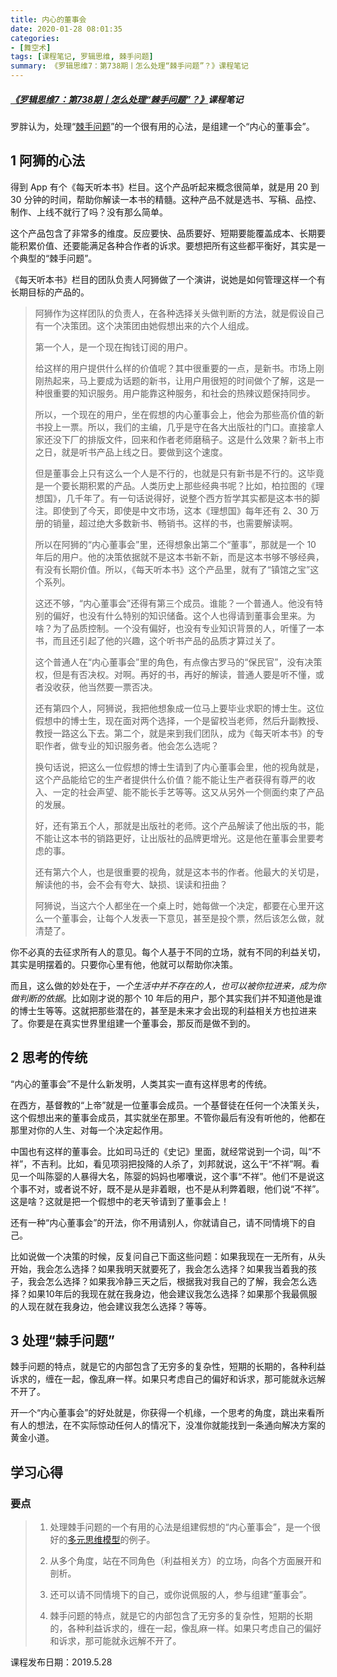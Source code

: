 ```yaml
---
title: 内心的董事会
date: 2020-01-28 08:01:35
categories:
- [舞空术]
tags: [课程笔记, 罗辑思维, 棘手问题]
summary: 《罗辑思维7：第738期丨怎么处理“棘手问题”？》课程笔记
---
```


##### [《罗辑思维7：第738期丨怎么处理“棘手问题”？》](https://www.ljsw.io/knowl/article/9F.html)课程笔记

罗胖认为，处理“[棘手问题](/online-course-notes/wan-wei-gang-jing-ying-ri-ke/season-3/20190523_dan-chun-wen-ti-liang-nan-wen-ti-he-ji-shou-wen-ti/)”的一个很有用的心法，是组建一个“内心的董事会”。


<div class="anchor" id="a-shi-de-xin-fa"></div>

## 1 阿狮的心法

得到 App 有个《每天听本书》栏目。这个产品听起来概念很简单，就是用 20 到 30 分钟的时间，帮助你解读一本书的精髓。这种产品不就是选书、写稿、品控、制作、上线不就行了吗？没有那么简单。

这个产品包含了非常多的维度。反应要快、品质要好、短期要能覆盖成本、长期要能积累价值、还要能满足各种合作者的诉求。要想把所有这些都平衡好，其实是一个典型的“棘手问题”。

《每天听本书》栏目的团队负责人阿狮做了一个演讲，说她是如何管理这样一个有长期目标的产品的。

> 阿狮作为这样团队的负责人，在各种选择关头做判断的方法，就是假设自己有一个决策团。这个决策团由她假想出来的六个人组成。
>
> 第一个人，是一个现在掏钱订阅的用户。
>
> 给这样的用户提供什么样的价值呢？其中很重要的一点，是新书。市场上刚刚热起来，马上要成为话题的新书，让用户用很短的时间做个了解，这是一种很重要的知识服务。用户能靠这种服务，和社会的热辣议题保持同步。
>
> 所以，一个现在的用户，坐在假想的内心董事会上，他会为那些高价值的新书投上一票。所以，我们的主编，几乎是守在各大出版社的门口。直接拿人家还没下厂的排版文件，回来和作者老师磨稿子。这是什么效果？新书上市之日，就是听书产品上线之日。要做到这个速度。
>
> 但是董事会上只有这么一个人是不行的，也就是只有新书是不行的。这毕竟是一个要长期积累的产品。人类历史上那些经典书呢？比如，柏拉图的《理想国》，几千年了。有一句话说得好，说整个西方哲学其实都是这本书的脚注。即使到了今天，即使是中文市场，这本《理想国》每年还有 2、30 万册的销量，超过绝大多数新书、畅销书。这样的书，也需要解读啊。
>
> 所以在阿狮的“内心董事会”里，还得想象出第二个“董事”，那就是一个 10 年后的用户。他的决策依据就不是这本书新不新，而是这本书够不够经典，有没有长期价值。所以，《每天听本书》这个产品里，就有了“镇馆之宝”这个系列。
>
> 这还不够，“内心董事会”还得有第三个成员。谁能？一个普通人。他没有特别的偏好，也没有什么特别的知识储备。这个人也得请到董事会里来。为啥？为了品质控制。一个没有偏好，也没有专业知识背景的人，听懂了一本书，而且还引起了他的兴趣，这个听书产品的品质才算过关了。
>
> 这个普通人在“内心董事会”里的角色，有点像古罗马的“保民官”，没有决策权，但是有否决权。对啊。再好的书，再好的解读，普通人要是听不懂，或者没收获，他当然要一票否决。
>
> 还有第四个人，阿狮说，我把他想象成一位马上要毕业求职的博士生。这位假想中的博士生，现在面对两个选择，一个是留校当老师，然后升副教授、教授一路这么下去。第二个，就是来到我们团队，成为《每天听本书》的专职作者，做专业的知识服务者。他会怎么选呢？
>
> 换句话说，把这么一位假想的博士生请到了内心董事会里，他的视角就是，这个产品能给它的生产者提供什么价值？能不能让生产者获得有尊严的收入、一定的社会声望、能不能长手艺等等。这又从另外一个侧面约束了产品的发展。
>
> 好，还有第五个人，那就是出版社的老师。这个产品解读了他出版的书，能不能让这本书的销路更好，让出版社的品牌更增光。这是他在董事会里要考虑的事。
>
> 还有第六个人，也是很重要的视角，就是这本书的作者。他最大的关切是，解读他的书，会不会有夸大、缺损、误读和扭曲？
>
> 阿狮说，当这六个人都坐在一个桌上时，她每做一个决定，都要在心里开这么一个董事会，让每个人发表一下意见，甚至是投个票，然后该怎么做，就清楚了。

你不必真的去征求所有人的意见。每个人基于不同的立场，就有不同的利益关切，其实是明摆着的。只要你心里有他，他就可以帮助你决策。

而且，这么做的妙处在于，*一个生活中并不存在的人，也可以被你拉进来，成为你做判断的依据*。比如刚才说的那个 10 年后的用户，那个其实我们并不知道他是谁的博士生等等。这就把那些潜在的，甚至是未来才会出现的利益相关方也拉进来了。你要是在真实世界里组建一个董事会，那反而是做不到的。


<div class="anchor" id="si-kao-de-chuan-tong"></div>

## 2 思考的传统

“内心的董事会”不是什么新发明，人类其实一直有这样思考的传统。

在西方，基督教的“上帝”就是一位董事会成员。一个基督徒在任何一个决策关头，这个假想出来的董事会成员，其实就坐在那里。不管你最后有没有听他的，他都在那里对你的人生、对每一个决定起作用。

中国也有这样的董事会。比如司马迁的《史记》里面，就经常说到一个词，叫“不祥”，不吉利。比如，看见项羽把投降的人杀了，刘邦就说，这么干“不祥”啊。看见一个叫陈婴的人暴得大名，陈婴的妈妈也嘟囔说，这个事“不祥”。他们不是说这个事不对，或者说不好，既不是从是非着眼，也不是从利弊着眼，他们说“不祥”。这是啥？这就是把一个假想中的老天爷请到了董事会上！

还有一种“内心董事会”的开法，你不用请别人，你就请自己，请不同情境下的自己。

比如说做一个决策的时候，反复问自己下面这些问题：如果我现在一无所有，从头开始，我会怎么选择？如果我明天就要死了，我会怎么选择？如果我当着我的孩子，我会怎么选择？如果我冷静三天之后，根据我对我自己的了解，我会怎么选择？如果10年后的我现在就在我身边，他会建议我怎么选择？如果那个我最佩服的人现在就在我身边，他会建议我怎么选择？等等。


<div class="anchor" id="chu-li-ji-shou-wen-ti"></div>

## 3 处理“棘手问题”

棘手问题的特点，就是它的内部包含了无穷多的复杂性，短期的长期的，各种利益诉求的，缠在一起，像乱麻一样。如果只考虑自己的偏好和诉求，那可能就永远解不开了。

开一个“内心董事会”的好处就是，你获得一个机缘，一个思考的角度，跳出来看所有人的想法，在不实际惊动任何人的情况下，没准你就能找到一条通向解决方案的黄金小道。

## 学习心得

### 要点

> 1. 处理棘手问题的一个有用的心法是组建假想的“内心董事会”，是一个很好的[多元思维模型](/tools/knowledge-handbook/#duo-yuan-si-wei-mo-xing)的例子。
>
> 2. 从多个角度，站在不同角色（利益相关方）的立场，向各个方面展开和剖析。
>
> 3. 还可以请不同情境下的自己，或你说佩服的人，参与组建“董事会”。
>
> 4. 棘手问题的特点，就是它的内部包含了无穷多的复杂性，短期的长期的，各种利益诉求的，缠在一起，像乱麻一样。如果只考虑自己的偏好和诉求，那可能就永远解不开了。


课程发布日期：2019.5.28
